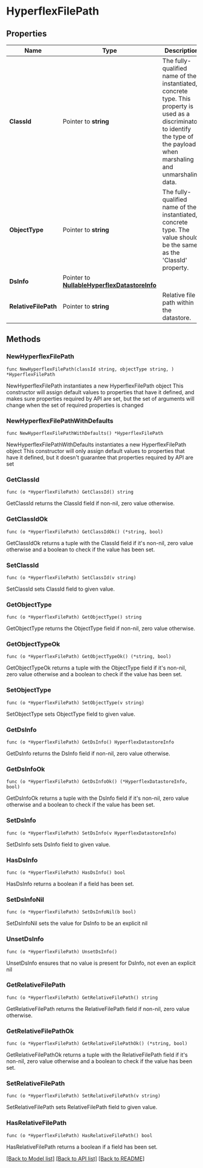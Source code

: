 # HyperflexFilePath

## Properties

Name | Type | Description | Notes
------------ | ------------- | ------------- | -------------
**ClassId** | Pointer to **string** | The fully-qualified name of the instantiated, concrete type. This property is used as a discriminator to identify the type of the payload when marshaling and unmarshaling data. | [default to "hyperflex.FilePath"]
**ObjectType** | Pointer to **string** | The fully-qualified name of the instantiated, concrete type. The value should be the same as the &#39;ClassId&#39; property. | [default to "hyperflex.FilePath"]
**DsInfo** | Pointer to [**NullableHyperflexDatastoreInfo**](hyperflex.DatastoreInfo.md) |  | [optional] 
**RelativeFilePath** | Pointer to **string** | Relative file path within the datastore. | [optional] [readonly] 

## Methods

### NewHyperflexFilePath

`func NewHyperflexFilePath(classId string, objectType string, ) *HyperflexFilePath`

NewHyperflexFilePath instantiates a new HyperflexFilePath object
This constructor will assign default values to properties that have it defined,
and makes sure properties required by API are set, but the set of arguments
will change when the set of required properties is changed

### NewHyperflexFilePathWithDefaults

`func NewHyperflexFilePathWithDefaults() *HyperflexFilePath`

NewHyperflexFilePathWithDefaults instantiates a new HyperflexFilePath object
This constructor will only assign default values to properties that have it defined,
but it doesn't guarantee that properties required by API are set

### GetClassId

`func (o *HyperflexFilePath) GetClassId() string`

GetClassId returns the ClassId field if non-nil, zero value otherwise.

### GetClassIdOk

`func (o *HyperflexFilePath) GetClassIdOk() (*string, bool)`

GetClassIdOk returns a tuple with the ClassId field if it's non-nil, zero value otherwise
and a boolean to check if the value has been set.

### SetClassId

`func (o *HyperflexFilePath) SetClassId(v string)`

SetClassId sets ClassId field to given value.


### GetObjectType

`func (o *HyperflexFilePath) GetObjectType() string`

GetObjectType returns the ObjectType field if non-nil, zero value otherwise.

### GetObjectTypeOk

`func (o *HyperflexFilePath) GetObjectTypeOk() (*string, bool)`

GetObjectTypeOk returns a tuple with the ObjectType field if it's non-nil, zero value otherwise
and a boolean to check if the value has been set.

### SetObjectType

`func (o *HyperflexFilePath) SetObjectType(v string)`

SetObjectType sets ObjectType field to given value.


### GetDsInfo

`func (o *HyperflexFilePath) GetDsInfo() HyperflexDatastoreInfo`

GetDsInfo returns the DsInfo field if non-nil, zero value otherwise.

### GetDsInfoOk

`func (o *HyperflexFilePath) GetDsInfoOk() (*HyperflexDatastoreInfo, bool)`

GetDsInfoOk returns a tuple with the DsInfo field if it's non-nil, zero value otherwise
and a boolean to check if the value has been set.

### SetDsInfo

`func (o *HyperflexFilePath) SetDsInfo(v HyperflexDatastoreInfo)`

SetDsInfo sets DsInfo field to given value.

### HasDsInfo

`func (o *HyperflexFilePath) HasDsInfo() bool`

HasDsInfo returns a boolean if a field has been set.

### SetDsInfoNil

`func (o *HyperflexFilePath) SetDsInfoNil(b bool)`

 SetDsInfoNil sets the value for DsInfo to be an explicit nil

### UnsetDsInfo
`func (o *HyperflexFilePath) UnsetDsInfo()`

UnsetDsInfo ensures that no value is present for DsInfo, not even an explicit nil
### GetRelativeFilePath

`func (o *HyperflexFilePath) GetRelativeFilePath() string`

GetRelativeFilePath returns the RelativeFilePath field if non-nil, zero value otherwise.

### GetRelativeFilePathOk

`func (o *HyperflexFilePath) GetRelativeFilePathOk() (*string, bool)`

GetRelativeFilePathOk returns a tuple with the RelativeFilePath field if it's non-nil, zero value otherwise
and a boolean to check if the value has been set.

### SetRelativeFilePath

`func (o *HyperflexFilePath) SetRelativeFilePath(v string)`

SetRelativeFilePath sets RelativeFilePath field to given value.

### HasRelativeFilePath

`func (o *HyperflexFilePath) HasRelativeFilePath() bool`

HasRelativeFilePath returns a boolean if a field has been set.


[[Back to Model list]](../README.md#documentation-for-models) [[Back to API list]](../README.md#documentation-for-api-endpoints) [[Back to README]](../README.md)


